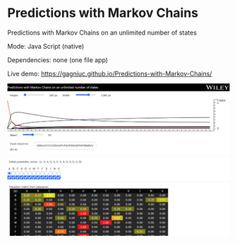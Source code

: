# Predictions with Markov Chains
Predictions with Markov Chains on an unlimited number of states

Mode: Java Script (native)

Dependencies: none (one file app)

Live demo:
https://gagniuc.github.io/Predictions-with-Markov-Chains/

![Screenshot](ScreenShot%20-%20Predictions%20with%20Markov%20Chains%20on%20an%20unlimited%20number%20of%20states.png)


